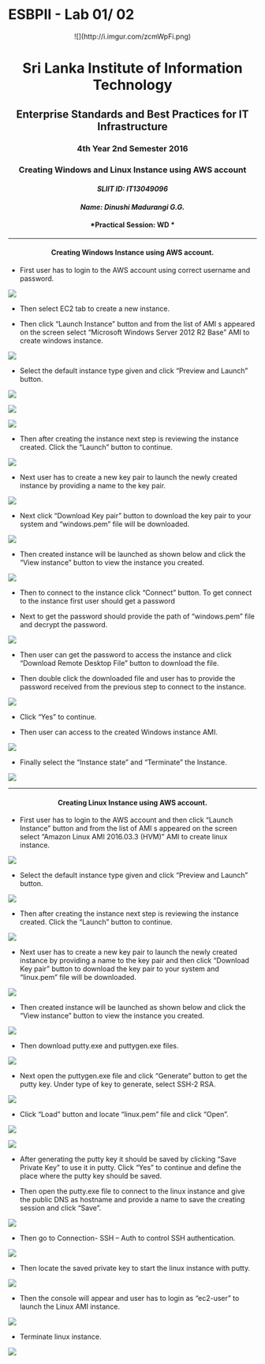 # ESBPII - Lab 01/ 02
<center>![](http://i.imgur.com/zcmWpFi.png) </center>

# <center> Sri Lanka Institute of Information Technology </center> #

## <center>Enterprise Standards and Best Practices for IT Infrastructure </center> ##

### <center>4th Year 2nd Semester 2016 </center> ###

### <center>Creating Windows and Linux Instance using AWS account </center> ###











#### <center> *SLIIT ID: IT13049096* </center>  ####

#### <center> *Name: Dinushi Madurangi G.G.* </center>  ####

#### <center> *Practical Session: WD * </center>  ####

----------

#### <center> Creating Windows Instance using AWS account. </center>  ####

* First user has to login to the AWS account using correct username and password.

![](http://i.imgur.com/Cw6yg87.png)

* Then select EC2 tab to create a new instance.

* Then click “Launch Instance” button and from the list of AMI s appeared on the screen select “Microsoft Windows Server 2012 R2 Base” AMI to create windows instance.

![](http://i.imgur.com/g6zoCRo.png)

* Select the default instance type given and click “Preview and Launch” button.

![](http://i.imgur.com/VrtXvFJ.png)

![](http://i.imgur.com/YKF7FZi.png)

![](http://i.imgur.com/cY76oYv.png)

* Then after creating the instance next step is reviewing the instance created. Click the “Launch” button to continue.

![](http://i.imgur.com/bZ4BfJr.png)

* Next user has to create a new key pair to launch the newly created instance by providing a name to the key pair.

![](http://i.imgur.com/UPtOugF.png)

* Next click “Download Key pair” button to download the key pair to your system and “windows.pem” file will be downloaded. 

![](http://i.imgur.com/ROvm4fZ.png)

* Then created instance will be launched as shown below and click the “View instance” button to view the instance you created. 

![](http://i.imgur.com/i9e4BPZ.png)

* Then to connect to the instance click “Connect” button. To get connect to the instance first user should get a password 

* Next to get the password should provide the path of “windows.pem” file and decrypt the password. 

![](http://i.imgur.com/Pmf8ot3.png)

* Then user can get the password to access the instance and click “Download Remote Desktop File” button to download the file. 

* Then double click the downloaded file and user has to provide the password received from the previous step to connect to the instance. 

![](http://i.imgur.com/CggcWtL.png)


* Click “Yes” to continue.

* Then user can access to the created Windows instance AMI. 

![](http://i.imgur.com/5IfAAhc.png)

* Finally select the “Instance state” and “Terminate” the Instance.

![](http://i.imgur.com/Lr7kfjr.png)


----------

#### <center> Creating Linux Instance using AWS account. </center>  ####

* First user has to login to the AWS account and then click “Launch Instance” button and from the list of AMI s appeared on the screen select “Amazon Linux AMI 2016.03.3 (HVM)” AMI to create linux instance. 

![](http://i.imgur.com/hps8di9.png)

* Select the default instance type given and click “Preview and Launch” button. 

![](http://i.imgur.com/qZQFgmk.png)

* Then after creating the instance next step is reviewing the instance created. Click the “Launch” button to continue. 

![](http://i.imgur.com/CpBAPcz.png)

* Next user has to create a new key pair to launch the newly created instance by providing a name to the key pair and then click “Download Key pair” button to download the key pair to your system and “linux.pem” file will be downloaded. 

![](http://i.imgur.com/EQk2jk4.png)

* Then created instance will be launched as shown below and click the “View instance” button to view the instance you created. 

![](http://i.imgur.com/RuwupoJ.png)

* Then download putty.exe and puttygen.exe files. 

![](http://i.imgur.com/DyupktV.png)

* Next open the puttygen.exe file and click “Generate” button to get the putty key. Under type of key to generate, select SSH-2 RSA. 

![](http://i.imgur.com/330xxuu.png)

* Click “Load” button and locate “linux.pem” file and click “Open”. 

![](http://i.imgur.com/lGb3KvE.png)

![](http://i.imgur.com/DRmfiW5.png)

* After generating the putty key it should be saved by clicking “Save Private Key” to use it in putty. Click “Yes” to continue and define the place where the putty key should be saved. 

* Then open the putty.exe file to connect to the linux instance and give the public DNS as hostname and provide a name to save the creating session and click “Save”. 

![](http://i.imgur.com/VAigHdU.png)

* Then go to Connection- SSH – Auth to control SSH authentication.

![](http://i.imgur.com/sH0fKqB.png)

* Then locate the saved private key to start the linux instance with putty.

![](http://i.imgur.com/htjWEiw.png)

* Then the console will appear and user has to login as “ec2-user” to launch the Linux AMI instance.

![](http://i.imgur.com/Xho2aMB.png)

* Terminate linux instance.

![](http://i.imgur.com/sJyAlzb.png)
